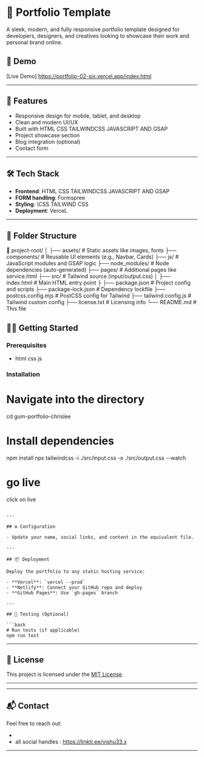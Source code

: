 # 📁 Portfolio Template

A sleek, modern, and fully responsive portfolio template designed for developers, designers, and creatives looking to showcase their work and personal brand online.

## 📸 Demo

[Live Demo] https://portfolio-02-six.vercel.app/index.html

---

## 🚀 Features

- Responsive design for mobile, tablet, and desktop
- Clean and modern UI/UX
- Built with HTML CSS TAILWINDCSS JAVASCRIPT AND GSAP
- Project showcase section
- Blog integration (optional)
- Contact form

---

## 🛠️ Tech Stack

- **Frontend**: HTML CSS TAILWINDCSS JAVASCRIPT AND GSAP
- **FORM handling**: Formspree
- **Styling**: \CSS TAILWIND CSS
- **Deployment**: VerceL

---

## 📂 Folder Structure

📁 project-root/
│
├── assets/ # Static assets like images, fonts
├── components/ # Reusable UI elements (e.g., Navbar, Cards)
├── js/ # JavaScript modules and GSAP logic
├── node_modules/ # Node dependencies (auto-generated)
├── pages/ # Additional pages like service.html
├── src/ # Tailwind source (input/output.css)
│
├── index.html # Main HTML entry point
├
├── package.json # Project config and scripts
├── package-lock.json # Dependency lockfile
├── postcss.config.mjs # PostCSS config for Tailwind
├── tailwind.config.js # Tailwind custom config
├── license.txt # Licensing info
└── README.md # This file

## 🧑‍💻 Getting Started

### Prerequisites

- html css js

### Installation

# Navigate into the directory

cd gum-portfolio-chrislee

# Install dependencies

npm install
npx tailwindcss -i ./src/input.css -o ./src/output.css --watch

# go live

click on live

````

---

## ⚙️ Configuration

- Update your name, social links, and content in the equivalent file.

---

## 📦 Deployment

Deploy the portfolio to any static hosting service:

- **Vercel**: `vercel --prod`
- **Netlify**: Connect your GitHub repo and deploy
- **GitHub Pages**: Use `gh-pages` branch

---

## 🧪 Testing (Optional)

```bash
# Run tests (if applicable)
npm run test
````

---

## 📄 License

This project is licensed under the [MIT License](LICENSE).

---

---

## 📬 Contact

Feel free to reach out:

-
- all social handles : https://linktr.ee/vishu33.x

---

